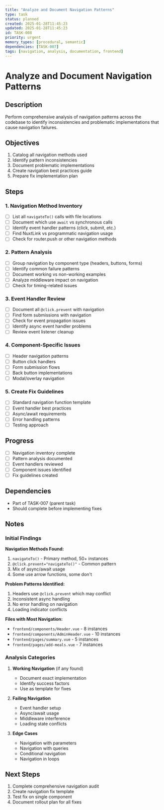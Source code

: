 ```yaml
---
title: "Analyze and Document Navigation Patterns"
type: task
status: planned
created: 2025-01-28T11:45:23
updated: 2025-01-28T11:45:23
id: TASK-008
priority: urgent
memory_types: [procedural, semantic]
dependencies: [TASK-007]
tags: [navigation, analysis, documentation, frontend]
---
```


# Analyze and Document Navigation Patterns

## Description

Perform comprehensive analysis of navigation patterns across the codebase to identify inconsistencies and problematic implementations that cause navigation failures.

## Objectives

1. Catalog all navigation methods used
2. Identify pattern inconsistencies
3. Document problematic implementations
4. Create navigation best practices guide
5. Prepare fix implementation plan

## Steps

### 1. Navigation Method Inventory
- [ ] List all `navigateTo()` calls with file locations
- [ ] Document which use `await` vs synchronous calls
- [ ] Identify event handler patterns (click, submit, etc.)
- [ ] Find NuxtLink vs programmatic navigation usage
- [ ] Check for router.push or other navigation methods

### 2. Pattern Analysis
- [ ] Group navigation by component type (headers, buttons, forms)
- [ ] Identify common failure patterns
- [ ] Document working vs non-working examples
- [ ] Analyze middleware impact on navigation
- [ ] Check for timing-related issues

### 3. Event Handler Review
- [ ] Document all `@click.prevent` with navigation
- [ ] Find form submissions with navigation
- [ ] Check for event propagation issues
- [ ] Identify async event handler problems
- [ ] Review event listener cleanup

### 4. Component-Specific Issues
- [ ] Header navigation patterns
- [ ] Button click handlers
- [ ] Form submission flows
- [ ] Back button implementations
- [ ] Modal/overlay navigation

### 5. Create Fix Guidelines
- [ ] Standard navigation function template
- [ ] Event handler best practices
- [ ] Async/await requirements
- [ ] Error handling patterns
- [ ] Testing approach

## Progress

- [ ] Navigation inventory complete
- [ ] Pattern analysis documented
- [ ] Event handlers reviewed
- [ ] Component issues identified
- [ ] Fix guidelines created

## Dependencies

- Part of TASK-007 (parent task)
- Should complete before implementing fixes

## Notes

### Initial Findings

**Navigation Methods Found:**
1. `navigateTo()` - Primary method, 50+ instances
2. `@click.prevent="navigateTo()"` - Common pattern
3. Mix of async/await usage
4. Some use arrow functions, some don't

**Problem Patterns Identified:**
1. Headers use `@click.prevent` which may conflict
2. Inconsistent async handling
3. No error handling on navigation
4. Loading indicator conflicts

**Files with Most Navigation:**
- `frontend/components/Header.vue` - 8 instances
- `frontend/components/AdminHeader.vue` - 10 instances  
- `frontend/pages/summary.vue` - 5 instances
- `frontend/pages/add-meals.vue` - 7 instances

### Analysis Categories

1. **Working Navigation** (if any found)
   - Document exact implementation
   - Identify success factors
   - Use as template for fixes

2. **Failing Navigation**
   - Event handler setup
   - Async/await usage
   - Middleware interference
   - Loading state conflicts

3. **Edge Cases**
   - Navigation with parameters
   - Navigation with queries
   - Conditional navigation
   - Navigation in loops

## Next Steps

1. Complete comprehensive navigation audit
2. Create navigation fix template
3. Test fix on single component
4. Document rollout plan for all fixes 